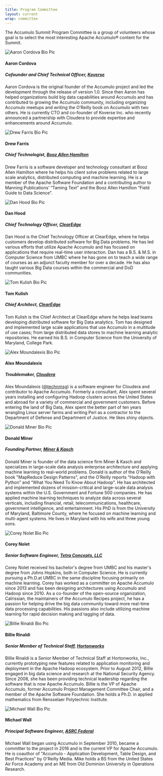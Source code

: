 ```yaml
---
title: Program Committee
layout: current
wrap: committee
---
```


The Accumulo Summit Program Committee is a group of volunteers whose goal is to select the most interesting Apache Accumulo® content for the Summit.


<div class="mt-5">

  <div class="d-flex flex-row mb-5">
    <div>
      <img class="align-self-start mr-4 rounded shadow" src="assets/img/committee/aaron-cordova.jpg" alt="Aaron Cordova Bio Pic">
    </div>
    <div class="flex-grow">
      <h4 class="mt-0">Aaron Cordova</h4>
      <h5>Cofounder and Chief Technical Officer, <a href="http://www.koverse.com/">Koverse</a></h5>
      <p>
        Aaron Cordova is the original founder of the Accumulo project and led the development through the release
        of version 1.0. Since then Aaron has helped organizations build big data capabilities around Accumulo and
        has contributed to growing the Accumulo community, including organizing Accumulo meetups and writing the
        O’Reilly book on Accumulo with two others. He is currently CTO and co-founder of Koverse Inc. who recently
        announced a partnership with Cloudera to provide expertise and enhancements around Accumulo.
      </p>
    </div>
  </div>


  <div class="d-flex flex-row mb-5">
    <div>
      <img class="align-self-start mr-4 rounded shadow" src="assets/img/committee/drew-farris.jpg" alt="Drew Farris Bio Pic">
    </div>
    <div class="flex-grow">
      <h4 class="mt-0">Drew Farris</h4>
      <h5>Chief Technologist, <a href="http://www.boozallen.com/">Booz Allen Hamilton</a></h5>
      <p>
        Drew Farris is a software developer and technology consultant at Booz Allen Hamilton where he helps his
        client solve problems related to large scale analytics, distributed computing and machine learning. He is
        a member of the Apache Software Foundation and a contributing author to Manning Publications’ “Taming
        Text” and the Booz Allen Hamilton “Field Guide to Data Science”.
      </p>
    </div>
  </div>

<!--
  <div class="d-flex flex-row mb-5">
    <div>
      <img class="align-self-start mr-4 rounded shadow" src="assets/img/committee/adam-fuchs.jpg" alt="Adam Fuchs Bio Pic">
    </div>
    <div class="flex-grow">
      <h4 class="mt-0">Adam Fuchs</h4>
      <h5>Cofounder and Chief Technical Officer, <a href="http://sqrrl.com/">Sqrrl</a></h5>
      <p>
        As the Chief Technology Officer and co-founder of Sqrrl, Adam Fuchs is responsible for ensuring that Sqrrl
        is leading the world in Big Data Infrastructure technology. Previously at the National Security Agency,
        Adam was an innovator and technical director for several database projects, handling some of the world’s
        largest and most diverse data sets. He is a co-founder of the Apache Accumulo project. Adam has a BS in
        Computer Science from the University of Washington and has completed extensive graduate-level course work
        at the University of Maryland.
      </p>
    </div>
  </div>
-->

  <div class="d-flex flex-row mb-5">
    <div>
      <img class="align-self-start mr-4 rounded shadow" src="assets/img/committee/dan-hood.jpg" alt="Dan Hood Bio Pic">
    </div>
    <div class="flex-grow">
      <h4 class="mt-0">Dan Hood</h4>
      <h5>Chief Technology Officer, <a href="http://www.clearedgeit.com/">ClearEdge</a></h5>
      <p>
        Dan Hood is the Chief Technology Officer at ClearEdge, where he helps customers develop
        distributed software for Big Data problems. He has led various efforts that utilize Apache Accumulo and
        has focused on applications that require real-time user interaction. Dan has a B.S. &amp; M.S. in Computer
        Science from UMBC where he has gone on to teach a wide range of courses as an adjunct faculty member for
        over a decade. He has also taught various Big Data courses within the commercial and DoD communities.
      </p>
    </div>
  </div>


  <div class="d-flex flex-row mb-5">
    <div>
      <img class="align-self-start mr-4 rounded shadow" src="assets/img/committee/tom-kulish.jpg" alt="Tom Kulish Bio Pic">
    </div>
    <div class="flex-grow">
      <h4 class="mt-0">Tom Kulish</h4>
      <h5>Chief Architect, <a href="http://www.clearedgeit.com/">ClearEdge</a></h5>
      <p>
        Tom Kulish is the Chief Architect at ClearEdge where he helps lead teams developing
        distributed software for Big Data analytics. Tom has designed and implemented large scale applications
        that use Accumulo in a multitude of use cases; from large distributed data stores to machine learning
        analytic repositories. He earned his B.S. in Computer Science from the University of Maryland, College
        Park.
      </p>
    </div>
  </div>


  <div class="d-flex flex-row mb-5">
    <div>
      <img class="align-self-start mr-4 rounded shadow" src="assets/img/committee/alex-moundalexis.jpg" alt="Alex Moundalexis Bio Pic">
    </div>
    <div class="flex-grow">
      <h4 class="mt-0">Alex Moundalexis</h4>
      <h5>Troublemaker, <a href="http://www.cloudera.com/">Cloudera</a></h5>
      <p>
        Alex Moundalexis
        (<a href="https://twitter.com/technmsg">@technmsg</a>)
        is a software engineer for Cloudera and contributor to
        Apache Accumulo.  Formerly a consultant, Alex spent
        several years installing and configuring Hadoop clusters
        across the United States and abroad for a variety of
        commercial and government customers. Before entering the
        land of Big Data, Alex spent the better part of ten
        years wrangling Linux server farms and writing Perl as a
        contractor to the Department of Defense and Department
        of Justice. He likes shiny objects.
      </p>
    </div>
  </div>


  <div class="d-flex flex-row mb-5">
    <div>
      <img class="align-self-start mr-4 rounded shadow" src="assets/img/committee/donald-miner.jpg" alt="Donald Miner Bio Pic">
    </div>
    <div class="flex-grow">
      <h4 class="mt-0">Donald Miner</h4>
      <h5>Founding Partner, <a href="http://minerkasch.com/">Miner &amp; Kasch</a></h5>
      <p>
        Donald Miner is founder of the data science firm Miner &amp; Kasch and specializes in large-scale data
        analysis enterprise architecture and applying machine learning to real-world problems. Donald is author of
        the O’Reilly book "MapReduce Design Patterns", and the O’Reilly reports “Hadoop with Python” and “What You
        Need To Know About Hadoop". He has architected and implemented dozens of mission-critical and large-scale
        data analysis systems within the U.S. Government and Fortune 500 companies. He has applied machine
        learning techniques to analyze data across several verticals, including financial, retail,
        telecommunications, healthcare, government intelligence, and entertainment. His PhD is from the University
        of Maryland, Baltimore County, where he focused on machine learning and multi-agent systems. He lives in
        Maryland with his wife and three young sons.
      </p>
    </div>
  </div>


  <div class="d-flex flex-row mb-5">
    <div>
      <img class="align-self-start mr-4 rounded shadow" src="assets/img/committee/corey-nolet.jpg" alt="Corey Nolet Bio Pic">
    </div>
    <div class="flex-grow">
      <h4 class="mt-0">Corey Nolet</h4>
      <h5>Senior Software Engineer, <a href="http://tetraconcepts.com/">Tetra Concepts, LLC</a></h5>
      <p>
        Corey Nolet received his bachelor's degree from UMBC and his master's degree from Johns Hopkins, both in
        Computer Science. He is currently pursuing a Ph.D.at UMBC in the same discipline focusing primarily on
        machine learning. Corey has worked as a committer on Apache Accumulo since 2013 and has been designing
        architectures using Accumulo and Hadoop since 2010. As a co-founder of the open-source organization,
        Calrissian, the maintainers of the Accumulo Recipes project, he has a passion for helping drive the big
        data community toward more real-time data processing capabilities. His passions also include utilizing
        machine learning for rapid decision making and tagging of data.
      </p>
    </div>
  </div>


  <div class="d-flex flex-row mb-5">
    <div>
      <img class="align-self-start mr-4 rounded shadow" src="assets/img/committee/billie-rinaldi.jpg" alt="Billie Rinaldi Bio Pic">
    </div>
    <div class="flex-grow">
      <h4 class="mt-0">Billie Rinaldi</h4>
      <h5>Senior Member of Technical Staff, <a href="http://hortonworks.com/">Hortonworks</a></h5>
      <p>
        Billie Rinaldi is a Senior Member of Technical Staff at Hortonworks, Inc., currently prototyping new
        features related to application monitoring and deployment in the Apache Hadoop ecosystem. Prior to August
        2012, Billie engaged in big data science and research at the National Security Agency. Since 2008, she has
        been providing technical leadership regarding the software that is now Apache Accumulo. Billie is the VP
        of Apache Accumulo, former Accumulo Project Management Committee Chair, and a member of the Apache
        Software Foundation. She holds a Ph.D. in applied mathematics from Rensselaer Polytechnic Institute.
      </p>
    </div>
  </div>


  <div class="d-flex flex-row mb-5">
    <div>
      <img class="align-self-start mr-4 rounded shadow" src="assets/img/committee/michael-wall.jpg" alt="Michael Wall Bio Pic">
    </div>
    <div class="flex-grow">
      <h4 class="mt-0">Michael Wall</h4>
      <h5>Principal Software Engineer, <a href="http://www.asrcfederal.com/">ASRC Federal</a></h5>
      <p>
        Michael Wall began using Accumulo in September 2010, became a committer to the project in 2016 and is the
        current VP for Apache Accumulo.  He is coauthor of "Accumulo - Application Development, Table Design, and
        Best Practices" by O'Reilly Media. Mike holds a BS from the United States Air Force Academy and an ME from
        Old Dominion University in Operations Research.
      </p>
    </div>
  </div>


</div>
